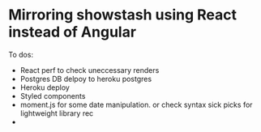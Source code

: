 # Mirroring showstash using React instead of Angular

To dos:
- React perf to check uneccessary renders
- Postgres DB delpoy to heroku postgres
- Heroku deploy
- Styled components
- moment.js for some date manipulation. or check syntax sick picks for lightweight library rec 
- 
